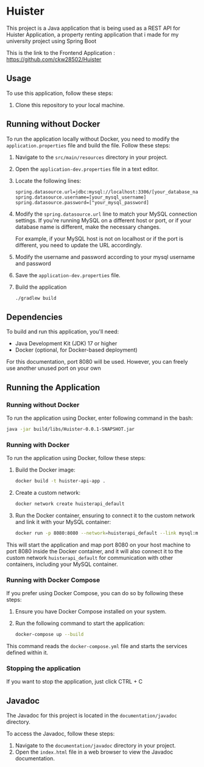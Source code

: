 # Huister

This project is a Java application that is being used as a REST API for Huister Application, a property renting application that i made for my university project using Spring Boot

This is the link to the Frontend Application : https://github.com/ckw28502/Huister

## Usage

To use this application, follow these steps:

1. Clone this repository to your local machine.

## Running without Docker

To run the application locally without Docker, you need to modify the `application.properties` file and build the file. Follow these steps:

1. Navigate to the `src/main/resources` directory in your project.

2. Open the `application-dev.properties` file in a text editor.

3. Locate the following lines:

    ```properties
    spring.datasource.url=jdbc:mysql://localhost:3306/[your_database_name]
    spring.datasource.username=[your_mysql_username]
    spring.datasource.password=["your_mysql_password]
    ```

4. Modify the `spring.datasource.url` line to match your MySQL connection settings. If you're running MySQL on a different host or port, or if your database name is different, make the necessary changes.

   For example, if your MySQL host is not on localhost or if the port is different, you need to update the URL accordingly.

5. Modify the username and password according to your mysql username and password
6.  Save the `application-dev.properties` file.
7.  Build the application
    ```bash
    ./gradlew build
    ```

## Dependencies

To build and run this application, you'll need:
- Java Development Kit (JDK) 17 or higher
- Docker (optional, for Docker-based deployment)

For this documentation, port 8080 will be used. However, you can freely use another unused port on your own

## Running the Application

### Running without Docker

To run the application using Docker, enter following command in the bash:
```bash
java -jar build/libs/Huister-0.0.1-SNAPSHOT.jar
```

### Running with Docker

To run the application using Docker, follow these steps:

1. Build the Docker image:
    ```bash
    docker build -t huister-api-app .
    ```

2. Create a custom network:

    ```bash
    docker network create huisterapi_default
    ```

3. Run the Docker container, ensuring to connect it to the custom network and link it with your MySQL container:

    ```bash
    docker run -p 8080:8080 --network=huisterapi_default --link mysql:mysql -d spring-app
    ```


This will start the application and map port 8080 on your host machine to port 8080 inside the Docker container, and it will also connect it to the custom network `huisterapi_default` for communication with other containers, including your MySQL container.

### Running with Docker Compose

If you prefer using Docker Compose, you can do so by following these steps:

1. Ensure you have Docker Compose installed on your system.

2. Run the following command to start the application:
    ```bash
    docker-compose up --build
    ```

This command reads the `docker-compose.yml` file and starts the services defined within it.

### Stopping the application
If you want to stop the application, just click CTRL + C

## Javadoc

The Javadoc for this project is located in the `documentation/javadoc` directory.

To access the Javadoc, follow these steps:

1. Navigate to the `documentation/javadoc` directory in your project.
2. Open the `index.html` file in a web browser to view the Javadoc documentation.
